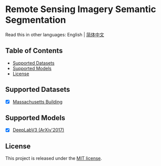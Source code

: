 # Remote Sensing Imagery Semantic Segmentation

Read this in other languages: English | [简体中文](README_zh-CN.md)

## Table of Contents

- [Supported Datasets](#supported-datasets)
- [Supported Models](#supported-models)
- [License](#license)

## <a name="supported-datasets"></a> Supported Datasets

- [x] [Massachusetts Building](datas/massachusetts_building.py)

## <a name="supported-models"></a> Supported Models

- [x] [DeepLabV3 (ArXiv'2017)](models/deeplabv3.py)

## <a name="license"></a> License

This project is released under the [MIT license](LICENSE).
